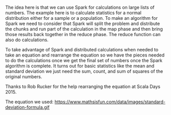 The idea here is that we can use Spark for calculations on large lists of numbers. The example here is to calculate statistics for a normal distribution either for a sample or a population. To make an algorithm for Spark we need to consider that Spark will split the problem and distribute the chunks and run part of the calculation in the map phase and then bring those results back together in the reduce phase. The reduce function can also do calculations. 

To take advantage of Spark and distributed calculations when needed to take an equation and rearrange the equation so we have the pieces needed to do the calculations once we get the final set of numbers once the Spark algorithm is complete. It turns out for basic statistics like the mean and standard deviation we just need the sum, count, and sum of squares of the original numbers.

Thanks to Rob Rucker for the help rearranging the equation at Scala Days 2015.

The equation we used: https://www.mathsisfun.com/data/images/standard-deviation-formula.gif
